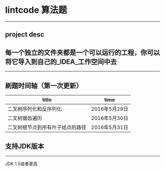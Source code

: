 # lintcode 算法题
----

## project desc
每一个独立的文件夹都是一个可以运行的工程，你可以将它导入到自己的_IDEA_工作空间中去
---


---
## 刷题时间轴（第一次更新）



|         title                      |     time      |
| ---------------------------------- | ------------- |
|  二叉树序列化和反序列化            | 2016年5月29日 |
|  二叉树锯齿遍历                    | 2016年5月30日 |
|  二叉树根节点到所有叶子结点的路径  | 2016年5月31日 |


## 支持JDK版本
---
JDK 1.5或者更高